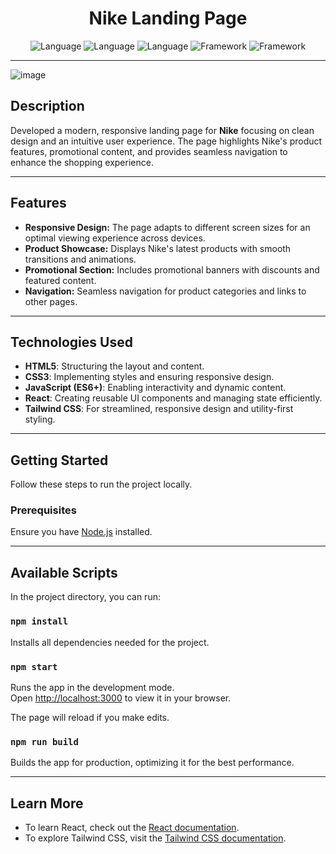 <h1 align="center">Nike Landing Page</h1>

<p align="center">
  <img alt="Language" src="https://img.shields.io/badge/HTML5-E34F26?style=for-the-badge&logo=html5&logoColor=white"/>
  <img alt="Language" src="https://img.shields.io/badge/CSS3-1572B6?style=for-the-badge&logo=css3&logoColor=white"/>
  <img alt="Language" src="https://img.shields.io/badge/JavaScript-F7DF1E?style=for-the-badge&logo=javascript&logoColor=black"/>
  <img alt="Framework" src="https://img.shields.io/badge/React-61DAFB?style=for-the-badge&logo=react&logoColor=white"/>
  <img alt="Framework" src="https://img.shields.io/badge/Tailwind%20CSS-38B2AC?style=for-the-badge&logo=tailwind-css&logoColor=white"/>
</p>

---

![image](https://github.com/user-attachments/assets/9cb17f16-6b02-4f64-87b0-143449f92a53)


## Description

Developed a modern, responsive landing page for **Nike** focusing on clean design and an intuitive user experience. The page highlights Nike's product features, promotional content, and provides seamless navigation to enhance the shopping experience.

---

## Features

- **Responsive Design:** The page adapts to different screen sizes for an optimal viewing experience across devices.
- **Product Showcase:** Displays Nike's latest products with smooth transitions and animations.
- **Promotional Section:** Includes promotional banners with discounts and featured content.
- **Navigation:** Seamless navigation for product categories and links to other pages.

---

## Technologies Used

- **HTML5**: Structuring the layout and content.
- **CSS3**: Implementing styles and ensuring responsive design.
- **JavaScript (ES6+)**: Enabling interactivity and dynamic content.
- **React**: Creating reusable UI components and managing state efficiently.
- **Tailwind CSS**: For streamlined, responsive design and utility-first styling.



---

## Getting Started

Follow these steps to run the project locally.

### Prerequisites

Ensure you have [Node.js](https://nodejs.org/) installed.

---

## Available Scripts

In the project directory, you can run:

### `npm install`

Installs all dependencies needed for the project.

### `npm start`

Runs the app in the development mode.\
Open [http://localhost:3000](http://localhost:3000) to view it in your browser.

The page will reload if you make edits.

### `npm run build`

Builds the app for production, optimizing it for the best performance.

---

## Learn More

- To learn React, check out the [React documentation](https://reactjs.org/).
- To explore Tailwind CSS, visit the [Tailwind CSS documentation](https://tailwindcss.com/).
